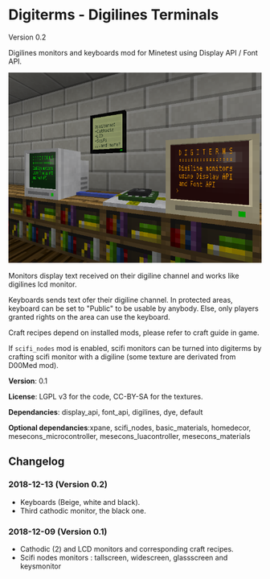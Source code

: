 # Digiterms - Digilines Terminals
Version 0.2

Digilines monitors and keyboards mod for Minetest using Display API / Font API.

![Presentation image of Digiterms](screenshot.png)

Monitors display text received on their digiline channel and works like digilines lcd monitor.

Keyboards sends text ofer their digiline channel. In protected areas, keyboard can be set to "Public" to be usable by anybody. Else, only players granted rights on the area can use the keyboard.

Craft recipes depend on installed mods, please refer to craft guide in game.

If `scifi_nodes` mod is enabled, scifi monitors can be turned into digiterms by crafting scifi monitor with a digiline (some texture are derivated from D00Med mod).

**Version**: 0.1

**License**: LGPL v3 for the code, CC-BY-SA for the textures.

**Dependancies**: display_api, font_api, digilines, dye, default

**Optional dependancies**:xpane, scifi_nodes, basic_materials, homedecor, mesecons_microcontroller, mesecons_luacontroller, mesecons_materials

## Changelog

### 2018-12-13 (Version 0.2)
- Keyboards (Beige, white and black).
- Third cathodic monitor, the black one.
### 2018-12-09 (Version 0.1)
- Cathodic (2) and LCD monitors and corresponding craft recipes.
- Scifi nodes monitors : tallscreen, widescreen, glassscreen and keysmonitor

